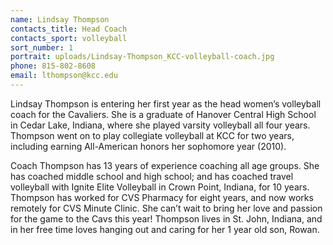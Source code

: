 ```yaml
---
name: Lindsay Thompson
contacts_title: Head Coach
contacts_sport: volleyball
sort_number: 1
portrait: uploads/Lindsay-Thompson_KCC-volleyball-coach.jpg
phone: 815-802-8608
email: lthompson@kcc.edu
---
```


Lindsay Thompson is entering her first year as the head women’s volleyball coach for the Cavaliers. She is a graduate of Hanover Central High School in Cedar Lake, Indiana, where she played varsity volleyball all four years. Thompson went on to play collegiate volleyball at KCC for two years, including earning All-American honors her sophomore year (2010).

Coach Thompson has 13 years of experience coaching all age groups. She has coached middle school and high school; and has coached travel volleyball with Ignite Elite Volleyball in Crown Point, Indiana, for 10 years. Thompson has worked for CVS Pharmacy for eight years, and now works remotely for CVS Minute Clinic. She can’t wait to bring her love and passion for the game to the Cavs this year\! Thompson lives in St. John, Indiana, and in her free time loves hanging out and caring for her 1 year old son, Rowan.
